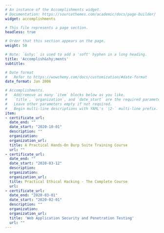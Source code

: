 ```yaml
---
# An instance of the Accomplishments widget.
# Documentation: https://sourcethemes.com/academic/docs/page-builder/
widget: accomplishments

# This file represents a page section.
headless: true

# Order that this section appears on the page.
weight: 50

# Note: `&shy;` is used to add a 'soft' hyphen in a long heading.
title: 'Accomplish&shy;ments'
subtitle:

# Date format
#   Refer to https://wowchemy.com/docs/customization/#date-format
date_format: Jan 2006

# Accomplishments.
#   Add/remove as many `item` blocks below as you like.
#   `title`, `organization`, and `date_start` are the required parameters.
#   Leave other parameters empty if not required.
#   Begin multi-line descriptions with YAML's `|2-` multi-line prefix.
item:
- certificate_url: 
  date_end: ""
  date_start: "2020-10-01"
  description: ""
  organization: 
  organization_url: 
  title: A Practical Hands-On Burp Suite Training Course
  url: ""
- certificate_url: 
  date_end: ""
  date_start: "2020-03-12"
  description: 
  organization: 
  organization_url: 
  title: Practical Ethical Hacking - The Complete Course
  url: 
- certificate_url: 
  date_end: "2020-03-01"
  date_start: "2020-02-01"
  description: ""
  organization: 
  organization_url: 
  title: 'Web Application Security and Penetration Testing'
  url: ""
---
```


